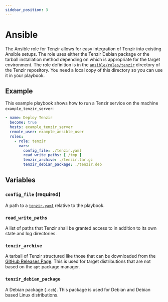 ```yaml
---
sidebar_position: 3
---
```


# Ansible

The Ansible role for Tenzir allows for easy integration of Tenzir into
existing Ansible setups. The role uses either the Tenzir Debian package or
the tarball installation method depending on which is appropriate for the
target environment. The role definition is in the
[`ansible/roles/tenzir`][tenzir-repo-ansible] directory of the Tenzir
repository. You need a local copy of this directory so you can use it in your
playbook.

[tenzir-repo-ansible]: https://github.com/tenzir/tenzir/tree/main/ansible/roles/tenzir

## Example

This example playbook shows how to run a Tenzir service on the machine
`example_tenzir_server`:

```yaml
- name: Deploy Tenzir
  become: true
  hosts: example_tenzir_server
  remote_user: example_ansible_user
  roles:
    - role: tenzir
      vars:
        config_file: ./tenzir.yaml
        read_write_paths: [ /tmp ]
        tenzir_archive: ./tenzir.tar.gz
        tenzir_debian_package: ./tenzir.deb
```

## Variables

### `config_file` (required)

A path to a [`tenzir.yaml`](../configure.md#configuration-files) relative to
the playbook.

### `read_write_paths`

A list of paths that Tenzir shall be granted access to in addition to its own
state and log directories.

### `tenzir_archive`

A tarball of Tenzir structured like those that can be downloaded from the
[GitHub Releases Page](https://github.com/tenzir/tenzir/releases). This is used
for target distributions that are not based on the `apt` package manager.

### `tenzir_debian_package`

A Debian package (`.deb`). This package is used for Debian and Debian based
Linux distributions.
